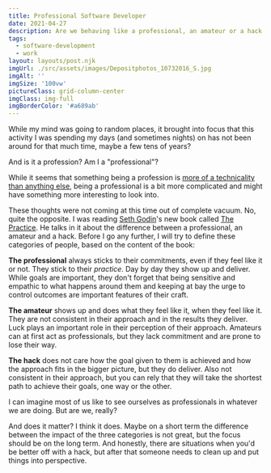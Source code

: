 ```yaml
---
title: Professional Software Developer
date: 2021-04-27
description: Are we behaving like a professional, an amateur or a hack in our work?
tags:
  - software-development
  - work
layout: layouts/post.njk
imgUrl: ./src/assets/images/Depositphotos_10732016_S.jpg
imgAlt: ''
imgSize: '100vw'
pictureClass: grid-column-center
imgClass: img-full
imgBorderColor: '#a689ab'
---
```


While my mind was going to random places, it brought into focus that this activity I was spending my days (and sometimes nights) on has not been around for that much time, maybe a few tens of years?

And is it a profession? Am I a "professional"?

While it seems that something being a profession is [more of a technicality than anything else](https://kenschwaber.wordpress.com/2011/05/26/software-development-a-profession/), being a professional is a bit more complicated and might have something more interesting to look into.

These thoughts were not coming at this time out of complete vacuum. No, quite the opposite. I was reading [Seth Godin](https://www.sethgodin.com)'s new book called [The Practice](https://www.amazon.com/Practice-Shipping-Creative-Work-ebook/dp/B088QLT891/). He talks in it about the difference between a professional, an amateur and a hack. Before I go any further, I will try to define these categories of people, based on the content of the book:

**The professional** always sticks to their commitments, even if they feel like it or not. They stick to their *practice*. Day by day they show up and deliver. While goals are important, they don't forget that being sensitive and empathic to what happens around them and keeping at bay the urge to control outcomes are important features of their craft.

**The amateur** shows up and does what they feel like it, when they feel like it. They are not consistent in their approach and in the results they deliver. Luck plays an important role in their perception of their approach. Amateurs can at first act as professionals, but they lack commitment and are prone to lose their way.

**The hack** does not care how the goal given to them is achieved and how the approach fits in the bigger picture, but they do deliver. Also not consistent in their approach, but you can rely that they will take the shortest path to achieve their goals, one way or the other.

I can imagine most of us like to see ourselves as professionals in whatever we are doing. But are we, really? 

And does it matter? I think it does. Maybe on a short term the difference between the impact of the three categories is not great, but the focus should be on the long term. And honestly, there are situations when you'd be better off with a hack, but after that someone needs to clean up and put things into perspective.

